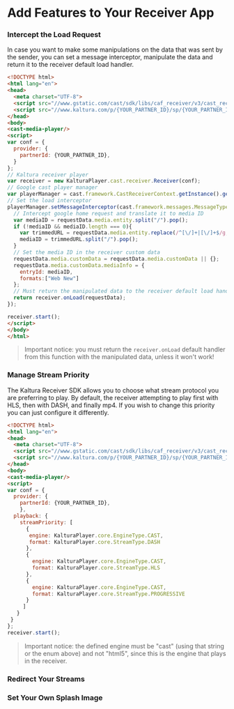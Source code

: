 # Add Features to Your Receiver App

### Intercept the Load Request

In case you want to make some manipulations on the data that was sent by the sender, you can set a message interceptor, manipulate the data and return it to the receiver default load handler.

```html
<!DOCTYPE html>
<html lang="en">
<head>
  <meta charset="UTF-8">
  <script src="//www.gstatic.com/cast/sdk/libs/caf_receiver/v3/cast_receiver_framework.js"></script>
  <script src="//www.kaltura.com/p/{YOUR_PARTNER_ID}/sp/{YOUR_PARTNER_ID}00/embedPlaykitJs/uiconf_id/{UI_CONF_ID}/partner_id/{YOUR_PARTNER_ID}"></script>
</head>
<body>
<cast-media-player/>
<script>
var conf = {
  provider: {
    partnerId: {YOUR_PARTNER_ID},
  }
};
// Kaltura receiver player
var receiver = new KalturaPlayer.cast.receiver.Receiver(conf);
// Google cast player manager
var playerManager = cast.framework.CastReceiverContext.getInstance().getPlayerManager();
// Set the load interceptor
playerManager.setMessageInterceptor(cast.framework.messages.MessageType.LOAD, requestData => {
  // Intercept google home request and translate it to media ID
  var mediaID = requestData.media.entity.split("/").pop();
  if (!mediaID && mediaID.length === 0){
    var trimmedURL = requestData.media.entity.replace(/^[\/]+|[\/]+$/g, "");
    mediaID = trimmedURL.split("/").pop();
  }
  // Set the media ID in the receiver custom data
  requestData.media.customData = requestData.media.customData || {};
  requestData.media.customData.mediaInfo = {
    entryId: mediaID,
    formats:["Web New"]
  };
  // Must return the manipulated data to the receiver default load handler!
  return receiver.onLoad(requestData);
});

receiver.start();
</script>
</body>
</html>
```

> Important notice: you must return the `receiver.onLoad` default handler from this function with the manipulated data, unless it won't work!

### Manage Stream Priority

The Kaltura Receiver SDK allows you to choose what stream protocol you are preferring to play. By default, the receiver attempting to play first with HLS, then with DASH, and finally mp4. If you wish to change this priority you can just configure it differently.

```html
<!DOCTYPE html>
<html lang="en">
<head>
  <meta charset="UTF-8">
  <script src="//www.gstatic.com/cast/sdk/libs/caf_receiver/v3/cast_receiver_framework.js"></script>
  <script src="//www.kaltura.com/p/{YOUR_PARTNER_ID}/sp/{YOUR_PARTNER_ID}00/embedPlaykitJs/uiconf_id/{UI_CONF_ID}/partner_id/{YOUR_PARTNER_ID}"></script>
</head>
<body>
<cast-media-player/>
<script>
var conf = {
  provider: {
    partnerId: {YOUR_PARTNER_ID},
    },
  playback: {
    streamPriority: [
      {
       engine: KalturaPlayer.core.EngineType.CAST,
       format: KalturaPlayer.core.StreamType.DASH
      },
      {
        engine: KalturaPlayer.core.EngineType.CAST,
        format: KalturaPlayer.core.StreamType.HLS
      },
      {
        engine: KalturaPlayer.core.EngineType.CAST,
        format: KalturaPlayer.core.StreamType.PROGRESSIVE
      }
     ]
   }
 }
};
receiver.start();
```

> Important notice: the defined engine must be "cast" (using that string or the enum above) and not "html5", since this is the engine that plays in the receiver.

### Redirect Your Streams

### Set Your Own Splash Image
